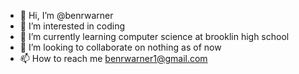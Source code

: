 - 👋 Hi, I’m @benrwarner
- 👀 I’m interested in coding
- 🌱 I’m currently learning computer science at brooklin high school
- 💞️ I’m looking to collaborate on nothing as of now
- 📫 How to reach me benrwarner1@gmail.com

<!---
benrwarner/benrwarner is a ✨ special ✨ repository because its `README.md` (this file) appears on your GitHub profile.
You can click the Preview link to take a look at your changes.
--->
